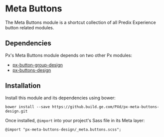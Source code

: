 # Meta Buttons

The Meta Buttons module is a shortcut collection of all Predix Experience button related modules.

## Dependencies

Px's Meta Buttons module depends on two other Px modules:

* [px-button-group-design](https://github.build.ge.com/PXd/px-button-group-design)
* [px-buttons-design](https://github.build.ge.com/PXd/px-buttons-design)

## Installation

Install this module and its dependencies using bower:

    bower install --save https://github.build.ge.com/PXd/px-meta-buttons-design.git

Once installed, `@import` into your project's Sass file in its Meta layer:

    @import "px-meta-buttons-design/_meta.buttons.scss";